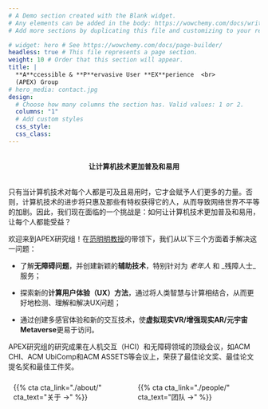 ```yaml
---
# A Demo section created with the Blank widget.
# Any elements can be added in the body: https://wowchemy.com/docs/writing-markdown-latex/
# Add more sections by duplicating this file and customizing to your requirements.

# widget: hero # See https://wowchemy.com/docs/page-builder/
headless: true # This file represents a page section.
weight: 10 # Order that this section will appear.
title: |
  **A**ccessible & **P**ervasive User **EX**perience  <br>
  (APEX) Group
# hero_media: contact.jpg
design:
  # Choose how many columns the section has. Valid values: 1 or 2.
  columns: "1"
  # Add custom styles
  css_style:
  css_class:
---
```


<br>

<div style="text-align: center; ">
<strong>让计算机技术更加普及和易用</strong>
</div>

<br>

只有当计算机技术对每个人都是可及且易用时，它才会赋予人们更多的力量。否则，计算机技术的进步将只惠及那些有特权获得它的人，从而导致网络世界不平等的加剧。因此，我们现在面临的一个挑战是：如何让计算机技术更加普及和易用，让每个人都能受益？

欢迎来到APEX研究组！在[范明明教授](https://www.mingmingfan.com/)的带领下，我们从以下三个方面着手解决这一问题：

- 了解**无障碍问题**，并创建新颖的**辅助技术**，特别针对为 _老年人_ 和 _残障人士_服务；

- 探索新的**计算用户体验（UX）方法**，通过将人类智慧与计算相结合，从而更好地检测、理解和解决UX问题；

- 通过创建多感官体验和新的交互技术，使**虚拟现实VR/增强现实AR/元宇宙Metaverse**更易于访问。

APEX研究组的研究成果在人机交互（HCI）和无障碍领域的顶级会议，如ACM CHI、ACM UbiComp和ACM ASSETS等会议上，荣获了最佳论文奖、最佳论文提名奖和最佳工件奖。

<div style="display: flex; justify-content: center">

<div style="margin: 10px">
{{% cta cta_link="./about/" cta_text="关于 →" %}}
</div>

<div style="margin: 10px">
{{% cta cta_link="./people/" cta_text="团队 →" %}}
</div>

</div>

